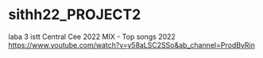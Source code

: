 # sithh22_PROJECT2
laba 3 istt
Central Cee 2022 MIX - Top songs 2022 
https://www.youtube.com/watch?v=y58aLSC2SSo&ab_channel=ProdByRin
